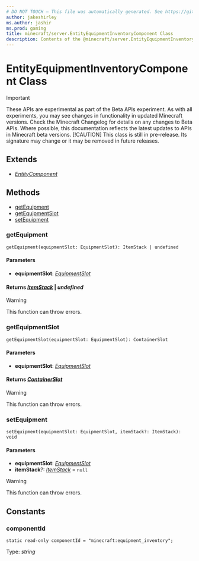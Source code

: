 ```yaml
---
# DO NOT TOUCH — This file was automatically generated. See https://github.com/mojang/minecraftapidocsgenerator to modify descriptions, examples, etc.
author: jakeshirley
ms.author: jashir
ms.prod: gaming
title: minecraft/server.EntityEquipmentInventoryComponent Class
description: Contents of the @minecraft/server.EntityEquipmentInventoryComponent class.
---
```

# EntityEquipmentInventoryComponent Class
>[!IMPORTANT]
>These APIs are experimental as part of the Beta APIs experiment. As with all experiments, you may see changes in functionality in updated Minecraft versions. Check the Minecraft Changelog for details on any changes to Beta APIs. Where possible, this documentation reflects the latest updates to APIs in Minecraft beta versions.
> [!CAUTION]
> This class is still in pre-release.  Its signature may change or it may be removed in future releases.

## Extends
- [*EntityComponent*](EntityComponent.md)

## Methods
- [getEquipment](#getequipment)
- [getEquipmentSlot](#getequipmentslot)
- [setEquipment](#setequipment)

### **getEquipment**
`
getEquipment(equipmentSlot: EquipmentSlot): ItemStack | undefined
`

#### **Parameters**
- **equipmentSlot**: [*EquipmentSlot*](EquipmentSlot.md)

#### **Returns** [*ItemStack*](ItemStack.md) | *undefined*

> [!WARNING]
> This function can throw errors.

### **getEquipmentSlot**
`
getEquipmentSlot(equipmentSlot: EquipmentSlot): ContainerSlot
`

#### **Parameters**
- **equipmentSlot**: [*EquipmentSlot*](EquipmentSlot.md)

#### **Returns** [*ContainerSlot*](ContainerSlot.md)

> [!WARNING]
> This function can throw errors.

### **setEquipment**
`
setEquipment(equipmentSlot: EquipmentSlot, itemStack?: ItemStack): void
`

#### **Parameters**
- **equipmentSlot**: [*EquipmentSlot*](EquipmentSlot.md)
- **itemStack**?: [*ItemStack*](ItemStack.md) = `null`

> [!WARNING]
> This function can throw errors.

## Constants

### **componentId**
`static read-only componentId = "minecraft:equipment_inventory";`

Type: *string*
